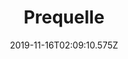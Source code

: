 ---
title: Prequelle
artist: Ghost
date: 2019-11-16T02:09:10.575Z
cover: 857vao72zkr01.jpg
styles:
  - Rock
  - Hard Rock
links:
  spotify: https://play.spotify.com/album/1KMfjy6MmPorahRjxhTnxm
  youtube: https://music.youtube.com/watch?v=C_ijc7A5oAc
  applemusic: https://itunes.apple.com/us/album/prequelle/1368196699?uo=4
  soundcloud: ""
  bandcamp: ""
  googleplay: https://play.google.com/music/m/Bflsvguw4gh3la64fbiavzvansm?signup_if_needed=1
  deezer: https://www.deezer.com/album/64572462
---